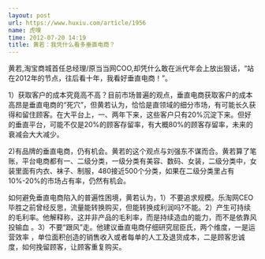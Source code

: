 ```yaml
---
layout: post
url: https://www.huxiu.com/article/1956
name: 虎嗅
time: 2012-07-20 14:19
title: 黄若：我凭什么看多垂直电商？
---
```

黄若,淘宝商城首任总经理/原当当网COO,却凭什么敢在派代年会上放出狠话，“站在2012年的节点，往后看十年，我看好垂直电商！”。

1）获取客户的成本究竟高不高？目前市场普遍的观点，垂直电商获取客户的成本高昂是垂直电商的“死穴”，但黄若认为，恰恰是直领域的细分市场，有可能长久获得和留住顾客。在大平台上，一、两年下来，这些客户只有20%沉淀下来。但好的垂直平台，可能不仅是20%的顾客存留率，有大概80%的顾客存留率，未来的衰减会大大减少。

2)有品牌的垂直电商，仍有机会。黄若的这个观点与刘强东不谋而合。黄若算了笔账，平台电商都有一、二级分类，一级分类有美容、数码、女装，二级分类中，女装里面有内衣、袜子、制服，480接近500个分类，如果在二级分类里占有10%-20%的市场占有率，仍然有机会。

如何避免垂直电商陷入的普遍性困境，黄若认为，1）不要追求规模。乐淘网CEO毕胜之前曾经反思，流量能转换购买，但能转换成利润吗?不能。2）产生可持续的毛利率。他解释称，这并非产品的毛利率，而是持续造血的能力，而不是依靠风投输血 。3）不要“跟风”走。他建议垂直电商仔细研究屈臣氏，两个维度，一是运营效率 ，单位面积创造的销售收入或者每单的人工及退货成本，二是顾客忠诚度，如何挽留顾客，让顾客重复购买。

